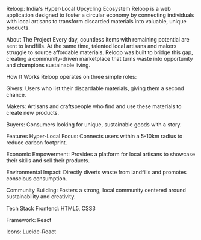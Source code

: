 Reloop: India's Hyper-Local Upcycling Ecosystem
Reloop is a web application designed to foster a circular economy by connecting individuals with local artisans to transform discarded materials into valuable, unique products.

About The Project
Every day, countless items with remaining potential are sent to landfills. At the same time, talented local artisans and makers struggle to source affordable materials. Reloop was built to bridge this gap, creating a community-driven marketplace that turns waste into opportunity and champions sustainable living.

How It Works
Reloop operates on three simple roles:

Givers: Users who list their discardable materials, giving them a second chance.

Makers: Artisans and craftspeople who find and use these materials to create new products.

Buyers: Consumers looking for unique, sustainable goods with a story.

Features
Hyper-Local Focus: Connects users within a 5-10km radius to reduce carbon footprint.

Economic Empowerment: Provides a platform for local artisans to showcase their skills and sell their products.

Environmental Impact: Directly diverts waste from landfills and promotes conscious consumption.

Community Building: Fosters a strong, local community centered around sustainability and creativity.

Tech Stack
Frontend: HTML5, CSS3

Framework: React

Icons: Lucide-React
